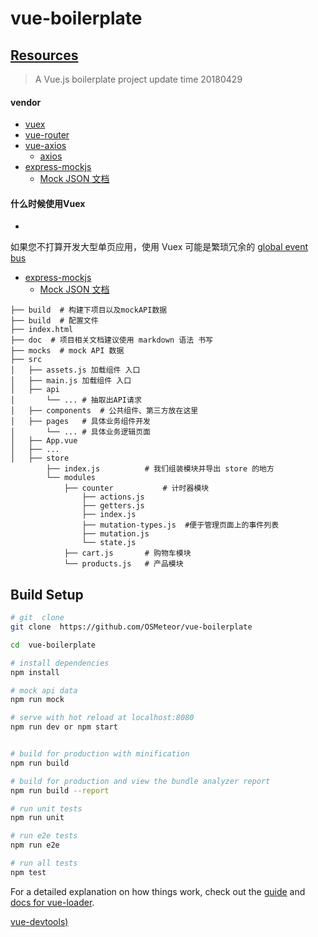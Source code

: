 # vue-boilerplate
## [Resources](./Resources.md)


> A Vue.js boilerplate project update time 20180429

#### vendor 
- [vuex](https://vuex.vuejs.org/zh-cn/intro.html)
- [vue-router](https://router.vuejs.org/zh-cn/)
- [vue-axios](https://github.com/imcvampire/vue-axios)
    - [axios](https://github.com/axios/axios)
- [express-mockjs](https://github.com/52cik/express-mockjs#readme)
    -  [Mock JSON 文档](https://github.com/52cik/express-mockjs/blob/master/README.zh-CN.md)    
#### 什么时候使用Vuex
-
如果您不打算开发大型单页应用，使用 Vuex 可能是繁琐冗余的 [global event bus](https://cn.vuejs.org/v2/guide/components.html#%E9%9D%9E%E7%88%B6%E5%AD%90%E7%BB%84%E4%BB%B6%E7%9A%84%E9%80%9A%E4%BF%A1)

- [express-mockjs](https://github.com/52cik/express-mockjs#readme)
    -  [Mock JSON 文档](https://github.com/52cik/express-mockjs/blob/master/README.zh-CN.md)

```
├── build  # 构建下项目以及mockAPI数据
├── build  # 配置文件
├── index.html 
├── doc  # 项目相关文档建议使用 markdown 语法 书写
├── mocks  # mock API 数据
├── src
│   ├── assets.js 加载组件 入口
│   ├── main.js 加载组件 入口
│   ├── api
│       └── ... # 抽取出API请求
│   ├── components  # 公共组件、第三方放在这里 
│   ├── pages   # 具体业务组件开发
│       └── ... # 具体业务逻辑页面
│   ├── App.vue
│   ├── ...
│   ├── store 
        ├── index.js          # 我们组装模块并导出 store 的地方   
        └── modules
            ├── counter           # 计时器模块    
                ├── actions.js       
                ├── getters.js       
                ├── index.js       
                ├── mutation-types.js  #便于管理页面上的事件列表     
                ├── mutation.js        
                └── state.js       
            ├── cart.js       # 购物车模块
            └── products.js   # 产品模块

```

## Build Setup

``` bash
# git  clone 
git clone  https://github.com/OSMeteor/vue-boilerplate

cd  vue-boilerplate

# install dependencies
npm install

# mock api data 
npm run mock

# serve with hot reload at localhost:8080
npm run dev or npm start


# build for production with minification
npm run build

# build for production and view the bundle analyzer report
npm run build --report

# run unit tests
npm run unit

# run e2e tests
npm run e2e

# run all tests
npm test
```

For a detailed explanation on how things work, check out the [guide](http://vuejs-templates.github.io/webpack/) and [docs for vue-loader](http://vuejs.github.io/vue-loader).


[vue-devtools)](https://github.com/vuejs/vue-devtools#vue-devtools)